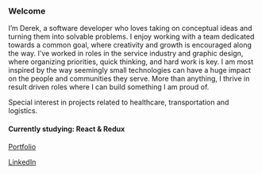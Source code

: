 ### Welcome

I’m Derek, a software developer who loves taking on conceptual ideas and turning them into solvable problems. I enjoy working with a team dedicated towards a common goal, where creativity and growth is encouraged along the way. I’ve worked in roles in the service industry and graphic design, where organizing priorities, quick thinking, and hard work is key. I am most inspired by the way seemingly small technologies can have a huge impact on the people and communities they serve. More than anything, I thrive in result driven roles where I can build something I am proud of. 

Special interest in projects related to healthcare, transportation and logistics. 

#### Currently studying: React & Redux

[Portfolio](https://derekmurphy1993.github.io/)

[LinkedIn](https://www.linkedin.com/in/derekmurphy93/)

<!--
**derekmurphy1993/derekmurphy1993** is a ✨ _special_ ✨ repository because its `README.md` (this file) appears on your GitHub profile.

https://derekmurphy1993.github.io/
- 🔭 I’m currently working on ...
- 🌱 I’m currently learning ...
- 👯 I’m looking to collaborate on ...
- 🤔 I’m looking for help with ...
- 💬 Ask me about ...
- 📫 How to reach me: ...
- 😄 Pronouns: ...
- ⚡ Fun fact: ...
-->
